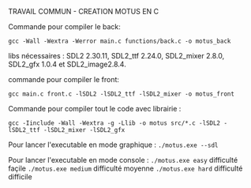 TRAVAIL COMMUN - CREATION MOTUS EN C

Commande pour compiler le back:

`gcc -Wall -Wextra -Werror main.c functions/back.c -o motus_back`

libs nécessaires : SDL2 2.30.11, SDL2_ttf 2.24.0, SDL2_mixer 2.8.0, SDL2_gfx 1.0.4 et SDL2_image2.8.4.

commande pour compiler le front:

`gcc main.c front.c -lSDL2 -lSDL2_ttf -lSDL2_mixer -o motus_front`

Commande pour compiler tout le code avec librairie :

`gcc -Iinclude -Wall -Wextra -g -Llib -o motus src/*.c -lSDL2 -lSDL2_ttf -lSDL2_mixer -lSDL2_gfx`

Pour lancer l'executable en mode graphique :
`./motus.exe --sdl`

Pour lancer l'executable en mode console :
`./motus.exe easy` difficulté façile
`./motus.exe medium` difficulté moyenne
`./motus.exe hard` difficulté difficile
